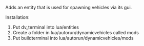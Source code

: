 Adds an entity that is used for spawning vehicles via its gui.

Installation:
  1. Put dv_terminal into lua/entities
  2. Create a folder in lua/autorun/dynamicvehicles called mods
  3. Put buildterminal into lua/autorun/dynamicvehicles/mods